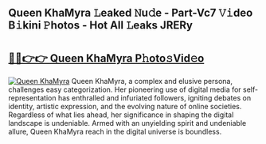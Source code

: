 ## Queen KhaMyra 𝙻eaked 𝙽u𝚍e - Part-Vc7 𝚅𝚒deo B𝚒kini 𝙿hotos - Hot All 𝙻eaks JRERy

# <h2><a href="http://ld39ft7.urlbe.top/?page=Queen+KhaMyra">🔗🔗👉👉 Queen KhaMyra P𝚑oto𝚜Vid𝚎o</a></h2>

[![Queen KhaMyra](https://i.imgur.com/eBuTRDB.gif)](http://ld39ft7.urlbe.top/?page=Queen+KhaMyra)
Queen KhaMyra, a complex and elusive persona, challenges easy categorization. Her pioneering use of digital media for self-representation has enthralled and infuriated followers, igniting debates on identity, artistic expression, and the evolving nature of online societies. Regardless of what lies ahead, her significance in shaping the digital landscape is undeniable. Armed with an unyielding spirit and undeniable allure, Queen KhaMyra reach in the digital universe is boundless.
